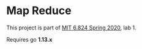 # Map Reduce

This project is part of [MIT 6.824 Spring 2020](http://nil.lcs.mit.edu/6.824/2020/schedule.html), lab 1.

Requires go **1.13.x**
